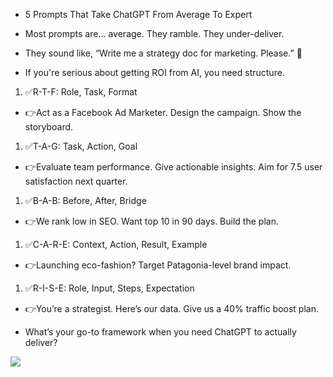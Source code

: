 * 5 Prompts That Take ChatGPT From Average To Expert 

* Most prompts are... average. They ramble. They under-deliver. 

* They sound like, “Write me a strategy doc for marketing. Please.” 🥱

* If you're serious about getting ROI from AI, you need structure.

1. ✅R-T-F: Role, Task, Format
  * 👉Act as a Facebook Ad Marketer. Design the campaign. Show the storyboard.

1. ✅T-A-G: Task, Action, Goal
  * 👉Evaluate team performance. Give actionable insights. Aim for 7.5 user satisfaction next quarter.

1. ✅B-A-B: Before, After, Bridge
* 👉We rank low in SEO. Want top 10 in 90 days. Build the plan.

1. ✅C-A-R-E: Context, Action, Result, Example
  * 👉Launching eco-fashion? Target Patagonia-level brand impact.

1. ✅R-I-S-E: Role, Input, Steps, Expectation
  * 👉You’re a strategist. Here’s our data. Give us a 40% traffic boost plan.

* What’s your go-to framework when you need ChatGPT to actually deliver?

<img src = "https://media.licdn.com/dms/image/v2/D4D10AQGwqooGgxWAWA/image-shrink_800/B4DZaVmKXxGgAc-/0/1746266536426?e=1747065600&v=beta&t=nScn60g_XPRxweJJGghFsDENxlG9-bm6S2cIoUdew4A"/>
